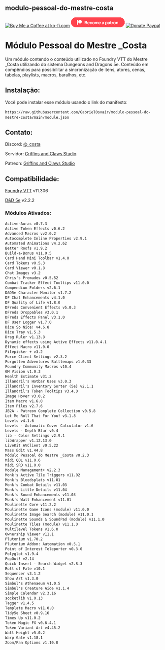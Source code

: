 ## modulo-pessoal-do-mestre-costa

<a href='https://ko-fi.com/O5O5MO0RL' target='_blank'><img height='36' style='border:0px;height:36px;' src='https://storage.ko-fi.com/cdn/kofi1.png?v=3' border='0' alt='Buy Me a Coffee at ko-fi.com' /></a>
[![become a patron](https://github.com/flamewave000/dragonflagon-fvtt/blob/master/.assets/patreon-image.png)](https://www.patreon.com/griffinsandclawsstudio)
[![Donate Paypal](https://www.paypalobjects.com/en_US/i/btn/btn_donate_LG.gif)](https://www.paypal.com/donate/?hosted_button_id=473VQVGUB9HL8)

# Módulo Pessoal do Mestre _Costa

Um módulo contendo o conteúdo utilizado no Foundry VTT do Mestre _Costa utilizando do sistema Dungeons and Dragons 5e. Conteúdo em compêndios para possibilitar a sincronização de itens, atores, cenas, tabelas, playlists, macros, baralhos, etc.

## Instalação:
Você pode instalar esse módulo usando o link do manifesto:

```https://raw.githubusercontent.com/GabrielOsvair/modulo-pessoal-do-mestre-costa/main/module.json```


## Contato:
Discord: [@_costa](https://discord.gg/AkArsrGCvX)

Servidor: [Griffins and Claws Studio](https://discord.gg/2Tbg9TJt4u)

Patreon: [Griffins and Claws Studio](https://www.patreon.com/griffinsandclawsstudio)


## Compatibilidade:
[Foundry VTT](https://foundryvtt.com/) v11.306

[D&D 5e](https://foundryvtt.com/](https://github.com/foundryvtt/dnd5e)https://github.com/foundryvtt/dnd5e) v2.2.2

### Módulos Ativados:
```
Active-Auras v0.7.3
Active Token Effects v0.6.2
Advanced Macros vv2.0.2
Autocomplete Inline Properties v2.9.1
Automated Animations v4.2.62
Better Roofs v1.9.2
Build-a-Bonus v11.0.5
Card Hand Mini Toolbar v1.4.0
Card Tokens v0.5.3
Card Viewer v0.1.8
Chat Images v3.2
Chris's Premades v0.5.52
Combat Tracker Effect Tooltips v11.0.0
Compendium Folders v2.6.1
D&D5e Character Monitor v1.7.2
DF Chat Enhancements v4.1.0
DF Quality of Life v1.8.0
DFreds Convenient Effects v5.0.3
DFreds Droppables v3.0.1
DFreds Effects Panel v3.1.0
DF User Logger v1.7.0
Dice So Nice! v4.6.8
Dice Tray v1.5.3
Drag Ruler v1.13.8
Dynamic effects using Active Effects v11.0.4.1
Effect Macro v11.0.0
Filepicker + v3.2
Force Client Settings v2.3.2
Forgotten Adventures Battlemaps v1.0.33
Foundry Community Macros v10.4
GM Vision v1.0.3
Health Estimate v31.2
Illandril's Hotbar Uses v3.0.3
Illandril's Inventory Sorter (5e) v2.1.1
Illandril's Token Tooltips v3.4.0
Image Hover v3.0.2
Item Macro v1.6.0
Item Piles v2.7.6
JB2A - Patreon Complete Collection v0.5.8
Let Me Roll That For You! v3.1.8
Levels v4.1.6
Levels - Automatic Cover Calculator v1.6
Levels - Depth Blur v0.4
lib - Color Settings v2.9.1
libWrapper v1.12.13.0
LiveKit AVClient v0.5.22
Mass Edit v1.44.8
Módulo Pessoal do Mestre _Costa v0.2.3
Midi QOL v11.0.6
Midi SRD v11.0.0
Module Management+ v2.2.3
Monk's Active Tile Triggers v11.02
Monk's Bloodsplats v11.01
Monk's Combat Details v11.03
Monk's Little Details v11.04
Monk's Sound Enhancements v11.03
Monk's Wall Enhancement v11.01
Moulinette Core v11.2.2
Moulinette Game Icons (module) v11.0.0
Moulinette Image Search (module) v11.0.1
Moulinette Sounds & SoundPad (module) v11.1.0
Moulinette Tiles (module) v11.1.0
Multilevel Tokens v1.6.0
Ownership Viewer v11.1
Plutonium v1.70.2
Plutonium Addon: Automation v0.5.1
Point of Interest Teleporter v0.3.0
Polyglot v1.9.4
PopOut! v2.14
Quick Insert - Search Widget v2.8.3
Roll of Fate v10.1
Sequencer v3.1.2
Show Art v1.3.0
Simbul's Athenaeum v1.0.5
Simbul's Creature Aide v1.1.4
Simple Calendar v2.3.16
socketlib v1.0.13
Tagger v1.4.5
Template Macro v11.0.0
Tidy5e Sheet v0.9.16
Times Up v11.0.2
Token Magic FX v0.6.4.1
Token Variant Art v4.45.2
Wall Height v5.0.2
Warp Gate v1.18.1
Zoom/Pan Options v1.10.0
```
